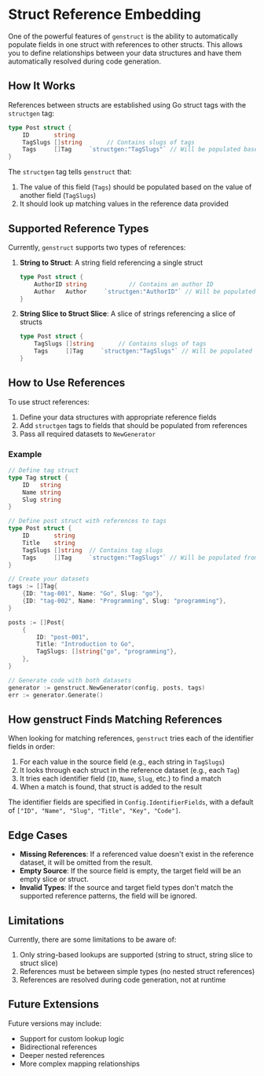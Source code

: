 # Struct Reference Embedding

One of the powerful features of `genstruct` is the ability to automatically populate fields in one struct with references to other structs. This allows you to define relationships between your data structures and have them automatically resolved during code generation.

## How It Works

References between structs are established using Go struct tags with the `structgen` tag:

```go
type Post struct {
    ID       string    
    TagSlugs []string       // Contains slugs of tags
    Tags     []Tag     `structgen:"TagSlugs"` // Will be populated based on TagSlugs
}
```

The `structgen` tag tells `genstruct` that:

1. The value of this field (`Tags`) should be populated based on the value of another field (`TagSlugs`)
2. It should look up matching values in the reference data provided

## Supported Reference Types

Currently, `genstruct` supports two types of references:

1. **String to Struct**: A string field referencing a single struct
   ```go
   type Post struct {
       AuthorID string            // Contains an author ID
       Author   Author     `structgen:"AuthorID"` // Will be populated from AuthorID
   }
   ```

2. **String Slice to Struct Slice**: A slice of strings referencing a slice of structs
   ```go
   type Post struct {
       TagSlugs []string       // Contains slugs of tags
       Tags     []Tag     `structgen:"TagSlugs"` // Will be populated as a slice of Tags
   }
   ```

## How to Use References

To use struct references:

1. Define your data structures with appropriate reference fields
2. Add `structgen` tags to fields that should be populated from references
3. Pass all required datasets to `NewGenerator`

### Example

```go
// Define tag struct
type Tag struct {
    ID   string
    Name string
    Slug string
}

// Define post struct with references to tags
type Post struct {
    ID       string
    Title    string
    TagSlugs []string  // Contains tag slugs
    Tags     []Tag     `structgen:"TagSlugs"` // Will be populated from TagSlugs
}

// Create your datasets
tags := []Tag{
    {ID: "tag-001", Name: "Go", Slug: "go"},
    {ID: "tag-002", Name: "Programming", Slug: "programming"},
}

posts := []Post{
    {
        ID: "post-001", 
        Title: "Introduction to Go",
        TagSlugs: []string{"go", "programming"},
    },
}

// Generate code with both datasets
generator := genstruct.NewGenerator(config, posts, tags)
err := generator.Generate()
```

## How genstruct Finds Matching References

When looking for matching references, `genstruct` tries each of the identifier fields in order:

1. For each value in the source field (e.g., each string in `TagSlugs`)
2. It looks through each struct in the reference dataset (e.g., each `Tag`)
3. It tries each identifier field (`ID`, `Name`, `Slug`, etc.) to find a match
4. When a match is found, that struct is added to the result

The identifier fields are specified in `Config.IdentifierFields`, with a default of `["ID", "Name", "Slug", "Title", "Key", "Code"]`.

## Edge Cases

- **Missing References**: If a referenced value doesn't exist in the reference dataset, it will be omitted from the result.
- **Empty Source**: If the source field is empty, the target field will be an empty slice or struct.
- **Invalid Types**: If the source and target field types don't match the supported reference patterns, the field will be ignored.

## Limitations

Currently, there are some limitations to be aware of:

1. Only string-based lookups are supported (string to struct, string slice to struct slice)
2. References must be between simple types (no nested struct references)
3. References are resolved during code generation, not at runtime

## Future Extensions

Future versions may include:

- Support for custom lookup logic
- Bidirectional references
- Deeper nested references
- More complex mapping relationships